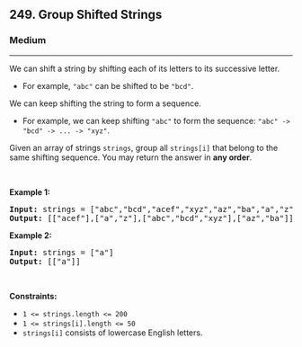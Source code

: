 <h2>249. Group Shifted Strings</h2><h3>Medium</h3><hr><div><p>We can shift a string by shifting each of its letters to its successive letter.</p>

<ul>
	<li>For example, <code>"abc"</code> can be shifted to be <code>"bcd"</code>.</li>
</ul>

<p>We can keep shifting the string to form a sequence.</p>

<ul>
	<li>For example, we can keep shifting <code>"abc"</code> to form the sequence: <code>"abc" -&gt; "bcd" -&gt; ... -&gt; "xyz"</code>.</li>
</ul>

<p>Given an array of strings <code>strings</code>, group all <code>strings[i]</code> that belong to the same shifting sequence. You may return the answer in <strong>any order</strong>.</p>

<p>&nbsp;</p>
<p><strong>Example 1:</strong></p>
<pre><strong>Input:</strong> strings = ["abc","bcd","acef","xyz","az","ba","a","z"]
<strong>Output:</strong> [["acef"],["a","z"],["abc","bcd","xyz"],["az","ba"]]
</pre><p><strong>Example 2:</strong></p>
<pre><strong>Input:</strong> strings = ["a"]
<strong>Output:</strong> [["a"]]
</pre>
<p>&nbsp;</p>
<p><strong>Constraints:</strong></p>

<ul>
	<li><code>1 &lt;= strings.length &lt;= 200</code></li>
	<li><code>1 &lt;= strings[i].length &lt;= 50</code></li>
	<li><code>strings[i]</code> consists of lowercase English letters.</li>
</ul>
</div>